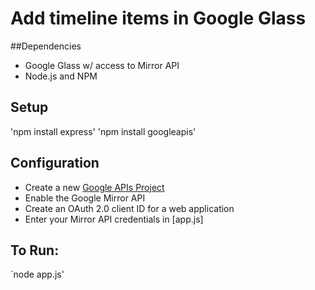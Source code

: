 # Add timeline items in Google Glass

##Dependencies

* Google Glass w/ access to Mirror API
* Node.js and NPM

## Setup

'npm install express'
'npm install googleapis'

## Configuration

* Create a new [Google APIs Project](https://code.google.com/apis/console)
* Enable the Google Mirror API
* Create an OAuth 2.0 client ID for a web application
* Enter your Mirror API credentials in [app.js]

## To Run:

`node app.js'

